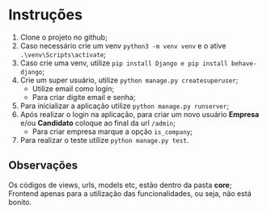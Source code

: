 <h1> Instruções </h1>

1. Clone o projeto no github;
2. Caso necessário crie um venv ```python3 -m venv venv``` e o ative ```.\venv\Scripts\activate```;
3. Caso crie uma venv, utilize ```pip install Django e pip install behave-django```;
4. Crie um super usuário, utilize ```python manage.py createsuperuser```;
   * Utilize email como login;
   * Para criar digite email e senha;
5. Para inicializar a aplicação utilize ```python manage.py runserver```;
6. Após realizar o login na aplicação, para criar um novo usuário **Empresa** e/ou **Candidato** coloque ao final da url ```/admin```;
   * Para criar empresa marque a opção ```is_company```;
8. Para realizar o teste utilize ```python manage.py test```.

<h2>Observações</h2>

Os códigos de views, urls, models etc, estão dentro da pasta **core**; <br>
Frontend apenas para a utilização das funcionalidades, ou seja, não está bonito.
